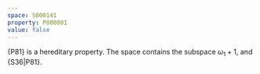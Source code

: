 ```yaml
---
space: S000141
property: P000081
value: false
---
```


{P81} is a hereditary property.  The space contains the subspace $\omega_1+1$, and {S36|P81}.
